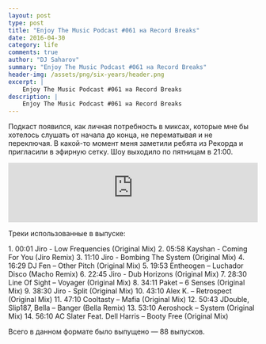 ```yaml
---
layout: post
type: post
title: "Enjoy The Music Podcast #061 на Record Breaks"
date: 2016-04-30
category: life
comments: true
author: "DJ Saharov"
summary: "Enjoy The Music Podcast #061 на Record Breaks"
header-img: /assets/png/six-years/header.png
excerpt: |
    Enjoy The Music Podcast #061 на Record Breaks
description: |
    Enjoy The Music Podcast #061 на Record Breaks
---
```


<p>
<span class="firstcharacter">П</span>одкаст появился, как личная потребность в миксах, которые мне бы хотелось слушать от начала до конца, не перематывая и не переключая. В какой-то момент меня заметили ребята из Рекорда и пригласили в эфирную сетку. Шоу выходило по пятницам в 21:00.
</p>

<iframe width="100%" height="120" src="https://player-widget.mixcloud.com/widget/iframe/?hide_cover=1&feed=%2Fdjsaharovofficial%2Fenjoy-the-music-podcast-061%2F" frameborder="0" allow="encrypted-media; fullscreen; autoplay; idle-detection; speaker-selection; web-share;" ></iframe>

<p>Треки использованные в выпуске:</p>
1. 00:01 Jiro - Low Frequencies (Original Mix)
2. 05:58 Kayshan - Coming For You (Jiro Remix)
3. 11:10 Jiro - Bombing The System (Original Mix)
4. 16:29 DJ Fen – Other Pitch (Original Mix)
5. 19:53 Entheogen – Luchador Disco (Macho Remix)
6. 22:45 Jiro - Dub Horizons (Original Mix)
7. 28:30 Line Of Sight – Voyager (Original Mix)
8. 34:11 Paket – 6 Senses (Original Mix)
9. 38:30 Jiro - Split (Original Mix)
10. 43:10 Alex K. – Retrospect (Original Mix)
11. 47:10 Cooltasty – Mafia (Original Mix)
12. 50:43 JDouble, Slip187, Bella – Banger (Bella Remix)
13. 53:10 Aeroshock – System (Original Mix)
14. 56:10 AC Slater Feat. Dell Harris – Booty Free (Original Mix)

<p>Всего в данном формате было выпущено &mdash; 88 выпусков.</p>